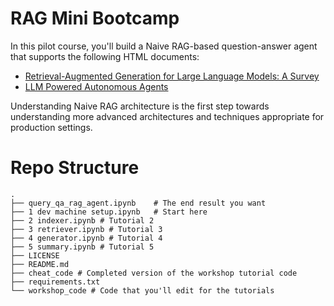 # RAG Mini Bootcamp
In this pilot course, you'll build a Naive RAG-based question-answer agent that supports the following HTML documents:
- [Retrieval-Augmented Generation for Large Language Models: A Survey](https://arxiv.org/html/2312.10997v5)
- [LLM Powered Autonomous Agents](https://lilianweng.github.io/posts/2023-06-23-agent/)  

Understanding Naive RAG architecture is the first step towards understanding more advanced architectures and techniques appropriate for production settings.

# Repo Structure
```
.
├── query_qa_rag_agent.ipynb    # The end result you want
├── 1 dev machine setup.ipynb   # Start here
├── 2 indexer.ipynb # Tutorial 2
├── 3 retriever.ipynb # Tutorial 3
├── 4 generator.ipynb # Tutorial 4
├── 5 summary.ipynb # Tutorial 5
├── LICENSE
├── README.md
├── cheat_code # Completed version of the workshop tutorial code
├── requirements.txt
└── workshop_code # Code that you'll edit for the tutorials
```

